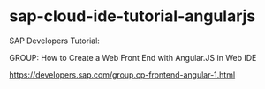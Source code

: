 # sap-cloud-ide-tutorial-angularjs
SAP Developers Tutorial:

GROUP:
How to Create a Web Front End with Angular.JS in Web IDE

https://developers.sap.com/group.cp-frontend-angular-1.html

